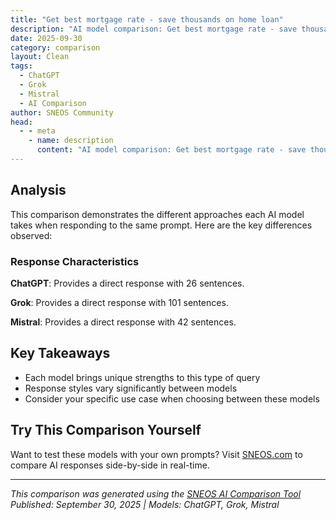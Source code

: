 ```yaml
---
title: "Get best mortgage rate - save thousands on home loan"
description: "AI model comparison: Get best mortgage rate - save thousands on home loan..."
date: 2025-09-30
category: comparison
layout: Clean
tags:
  - ChatGPT
  - Grok
  - Mistral
  - AI Comparison
author: SNEOS Community
head:
  - - meta
    - name: description
      content: "AI model comparison: Get best mortgage rate - save thousands on home loan..."
---
```


<ChatComparison
  title="Get best mortgage rate - save thousands on home loan"
  prompt="Get best mortgage rate - save thousands on home loan"
  :responses='{
    "ChatGPT": "To get the best mortgage rate and save thousands on your home loan, consider the following steps:\n\n1. **Check Your Credit Score:**  \n   - A higher credit score typically qualifies you for lower interest rates. Review your credit report and correct any errors.  \n   - Pay down debts to improve your credit score before applying.\n\n2. **Compare Multiple Lenders:**  \n   - Shop around with banks, credit unions, online lenders, and mortgage brokers.  \n   - Get quotes from at least 3-5 lenders to compare rates and terms.\n\n3. **Consider Different Loan Types:**  \n   - Fixed-rate vs adjustable-rate mortgages (ARMs). ARMs might offer lower initial rates.  \n   - Government-backed loans (FHA, VA, USDA) may have competitive rates if you qualify.\n\n4. **Make a Larger Down Payment:**  \n   - Putting down 20% or more can help secure better rates and avoid private mortgage insurance (PMI).\n\n5. **Lock in Your Rate:**  \n   - Once you find a good rate, consider locking it in to protect against rate increases before closing.\n\n6. **Improve Your Debt-to-Income Ratio (DTI):**  \n   - Lenders prefer lower DTI, so paying off some debts can improve your chances for a better rate.\n\n7. **Negotiate Fees and Terms:**  \n   - Ask lenders about waiving or reducing origination fees, closing costs, or other charges.\n\n8. **Consider Paying Points:**  \n   - Paying discount points upfront can lower your interest rate over the life of the loan.\n\n9. **Use a Mortgage Calculator:**  \n   - Estimate monthly payments and how different rates affect your total interest paid.\n\n10. **Consult a Mortgage Professional:**  \n    - A mortgage advisor or broker can help identify the best loan options tailored to your financial situation.\n\nBy following these steps, you can secure the best mortgage rate available to you and save thousands on your home loan.",
    "Grok": "Getting the best mortgage rate can save you thousands of dollars over the life of your home loan. Here are actionable steps to help you secure a low rate and save money on your mortgage:\n\n---\n\n### 1. Improve Your Credit Score\nYour credit score plays a significant role in the interest rate you\u0027re offered. A higher score often means a lower rate.\n- **How to Boost Your Score:**\n  - Pay bills on time.\n  - Reduce credit card balances (aim for a credit utilization ratio below 30%).\n  - Avoid opening new credit accounts before applying for a mortgage.\n  - Check your credit report for errors using free tools like AnnualCreditReport.com and dispute inaccuracies.\n- **Target Score:** Aim for a score of 740 or higher to qualify for the best rates. Even a score above 700 can get you competitive offers.\n\n**Savings Example:** A 0.5% rate difference on a $300,000, 30-year mortgage can save you over $30,000 in interest.\n\n---\n\n### 2. Shop Around for Lenders\nMortgage rates vary between lenders, so don\u2019t settle for the first offer you get.\n- **Compare Multiple Lenders:** Get quotes from at least 3-5 lenders, including banks, credit unions, and online mortgage companies.\n- **Look at the APR:** The Annual Percentage Rate (APR) includes the interest rate plus fees, giving you a clearer picture of the total cost.\n- **Use Online Tools:** Websites like Bankrate, LendingTree, or Zillow can help you compare rates and lender reviews.\n- **Negotiate:** Use competing offers to negotiate a better rate or lower fees with your preferred lender.\n\n**Pro Tip:** Request all quotes on the same day, as rates can fluctuate daily based on market conditions.\n\n---\n\n### 3. Consider the Loan Term\nShorter loan terms typically come with lower interest rates but higher monthly payments.\n- **30-Year Fixed:** Offers lower monthly payments but a higher rate and more interest over time.\n- **15-Year Fixed:** Comes with a lower rate and saves on interest, but monthly payments are higher.\n- **Adjustable-Rate Mortgage (ARM):** May start with a lower rate, but it can increase after the initial fixed period (e.g., 5/1 ARM). Only consider this if you plan to sell or refinance before the rate adjusts.\n\n**Savings Example:** On a $300,000 loan, a 15-year mortgage at 3.5% saves over $100,000 in interest compared to a 30-year loan at 4.0%.\n\n---\n\n### 4. Save for a Larger Down Payment\nA bigger down payment can help you secure a lower rate and avoid private mortgage insurance (PMI).\n- **Aim for 20%:** A 20% down payment eliminates PMI (an extra cost for loans with less than 20% down) and often qualifies you for better rates.\n- **Even 10-15% Helps:** If 20% isn\u2019t feasible, a slightly larger down payment can still reduce your rate and PMI costs.\n\n**Savings Example:** Avoiding PMI on a $300,000 loan can save you $80\u2013$200 per month, or $30,000\u002B over the life of the loan.\n\n---\n\n### 5. Lock in Your Rate at the Right Time\nMortgage rates change daily based on economic factors like inflation, Federal Reserve policies, and bond yields.\n- **Monitor Market Trends:** Use tools like Mortgage News Daily to track rate movements.\n- **Rate Lock:** Once you find a favorable rate, ask your lender to lock it in for 30-60 days to protect against increases while you close on the home.\n- **Avoid Delays:** Complete paperwork and provide required documents promptly to avoid missing the lock period.\n\n---\n\n### 6. Consider Discount Points\nPaying discount points (an upfront fee) can lower your interest rate over the life of the loan.\n- **How It Works:** One point typically costs 1% of the loan amount and reduces the rate by 0.125% to 0.25%.\n- **When It Makes Sense:** If you plan to stay in the home long-term (e.g., 5\u002B years), points can save you more in interest than the upfront cost.\n\n**Savings Example:** On a $300,000 loan, one point ($3,000) lowering the rate from 4.0% to 3.75% can save over $10,000 in interest over 30 years.\n\n---\n\n### 7. Work with a Mortgage Broker\nA mortgage broker can help you find the best rates by connecting you with multiple lenders.\n- **Benefits:** Brokers often have access to wholesale rates and can negotiate on your behalf.\n- **Cost:** Brokers may charge a fee (typically 1-2% of the loan amount), but the savings on a lower rate can outweigh this.\n- **Vet Your Broker:** Choose someone reputable with good reviews and transparency about fees.\n\n---\n\n### 8. Avoid Common Mistakes\n- **Don\u2019t Take on New Debt:** Avoid car loans, credit card purchases, or other debt before closing, as it can lower your credit score or debt-to-income ratio (DTI).\n- **Keep DTI Low:** Lenders prefer a DTI below 43%. Pay down debt to improve your ratio (monthly debt payments \u00F7 monthly income).\n- **Don\u2019t Skip Pre-Approval:** Get pre-approved to know your budget and show sellers you\u2019re a serious buyer, which can help in negotiations.\n\n---\n\n### 9. Look for Special Programs or Discounts\nCertain programs can help lower your rate or overall costs:\n- **First-Time Homebuyer Programs:** Many states and local governments offer low-rate loans or down payment assistance.\n- **Veterans and Military:** VA loans often have lower rates and no down payment requirement for eligible borrowers.\n- **FHA Loans:** Backed by the Federal Housing Administration, these loans offer competitive rates for borrowers with lower credit scores (as low as 580 with 3.5% down).\n- **Credit Union Membership:** Credit unions often offer lower rates and fees than traditional banks.\n\n---\n\n### 10. Refinance if Rates Drop\nIf you already have a mortgage and rates decrease, consider refinancing to lock in a lower rate.\n- **When to Refinance:** Typically worthwhile if you can lower your rate by at least 0.5%-1% and plan to stay in the home long enough to recover closing costs (usually 2-5 years).\n- **Costs:** Refinancing fees average 2-5% of the loan amount, so calculate the break-even point.\n\n**Savings Example:** Refinancing a $300,000 loan from 4.5% to 3.5% on a 30-year term can save over $50,000 in interest.\n\n---\n\n### Bonus Tips\n- **Stay Informed on Rates:** As of late 2023, mortgage rates are influenced by Federal Reserve actions and inflation trends. Check current average rates on sites like Freddie Mac or Bankrate (e.g., 30-year fixed rates recently hovered around 6-7%, but this varies by market conditions).\n- **Ask About Lender Credits:** Some lenders offer credits to cover closing costs in exchange for a slightly higher rate\u2014crunch the numbers to see if this saves you money.\n- **Build Equity Fast:** Make extra principal payments early in the loan term to reduce interest costs over time.\n\n---\n\n### How Much Can You Save?\nHere\u2019s a quick breakdown based on a $300,000 loan over 30 years:\n- At 4.0%: Monthly payment = $1,432 | Total interest = $215,609\n- At 3.5%: Monthly payment = $1,347 | Total interest = $184,968\n- **Difference:** 0.5% lower rate saves $85/month and $30,641 over the loan term.\n\nEven small rate reductions add up significantly!\n\n---\n\n### Action Plan\n1. Check your credit score and improve it if needed.\n2. Save for a larger down payment.\n3. Get pre-approved and shop around for lenders.\n4. Monitor rates and lock in when favorable.\n5. Evaluate loan terms and programs to find the best fit.\n\nBy following these steps, you\u2019ll be positioned to secure the lowest mortgage rate possible and save thousands on your home loan. If you have specific details about your situation (credit score, location, or loan amount), I can tailor advice further! Let me know.",
    "Mistral": "Getting the best mortgage rate can indeed save you thousands of dollars over the life of your home loan. Here are some steps to help you secure the best rate:\n\n### 1. **Improve Your Credit Score**\n- **Pay Bills on Time:** Late payments can significantly impact your credit score.\n- **Reduce Debt:** Lower your debt-to-income ratio by paying off credit cards and other loans.\n- **Check Your Credit Report:** Ensure there are no errors and dispute any inaccuracies.\n\n### 2. **Shop Around**\n- **Compare Rates:** Use online tools and mortgage calculators to compare rates from different lenders.\n- **Consider Different Types of Lenders:** Look at banks, credit unions, and online lenders.\n- **Negotiate:** Don\u2019t be afraid to negotiate rates and terms with lenders.\n\n### 3. **Consider Different Types of Mortgages**\n- **Fixed-Rate Mortgages:** Offer stability with a consistent interest rate.\n- **Adjustable-Rate Mortgages (ARMs):** May offer lower initial rates but can fluctuate.\n- **Government-Backed Loans:** Such as FHA, VA, and USDA loans, which may offer lower rates and more flexible terms.\n\n### 4. **Make a Larger Down Payment**\n- **Reduce Loan-to-Value Ratio:** A larger down payment can reduce the loan-to-value ratio, making you a lower risk to lenders and potentially securing a better rate.\n- **Avoid PMI:** A down payment of 20% or more can help you avoid private mortgage insurance (PMI), which can save you money in the long run.\n\n### 5. **Lock in Your Rate**\n- **Rate Lock:** Once you find a good rate, lock it in to protect against rate increases before closing.\n- **Float Down Option:** Some lenders offer a float down option, which allows you to lock in a lower rate if interest rates drop before closing.\n\n### 6. **Consider Points**\n- **Discount Points:** Paying points upfront can lower your interest rate. Each point typically costs 1% of the loan amount and can lower your rate by 0.25%.\n\n### 7. **Improve Your Financial Profile**\n- **Increase Income:** Higher income can improve your debt-to-income ratio.\n- **Build Savings:** Lenders prefer borrowers with substantial savings, which can act as a buffer in case of financial difficulties.\n\n### 8. **Use a Mortgage Broker**\n- **Expertise:** A mortgage broker can help you find the best rates and terms by leveraging their network of lenders.\n- **Negotiation:** Brokers can negotiate on your behalf to secure better terms.\n\n### 9. **Consider Refinancing**\n- **Current Homeowners:** If you already have a mortgage, consider refinancing to take advantage of lower rates.\n- **Break-Even Analysis:** Ensure that the savings from a lower rate outweigh the costs of refinancing.\n\n### 10. **Stay Informed**\n- **Market Trends:** Keep an eye on mortgage rate trends and economic indicators that can affect rates.\n- **Financial News:** Stay updated on financial news and changes in lending policies.\n\n### 11. **Use Online Tools**\n- **Mortgage Calculators:** Use online mortgage calculators to estimate your monthly payments and total costs.\n- **Rate Comparison Sites:** Websites like Bankrate, LendingTree, and Zillow can help you compare rates from multiple lenders.\n\n### 12. **Consult a Financial Advisor**\n- **Expert Advice:** A financial advisor can provide personalized advice based on your financial situation and goals.\n- **Long-Term Planning:** They can help you understand the long-term implications of different mortgage options.\n\nBy following these steps, you can increase your chances of securing the best mortgage rate and saving thousands on your home loan."
  }'
  published-date="22:46"
/>

## Analysis

This comparison demonstrates the different approaches each AI model takes when responding to the same prompt. Here are the key differences observed:

### Response Characteristics

**ChatGPT**: Provides a direct response with 26 sentences. 

**Grok**: Provides a direct response with 101 sentences. 

**Mistral**: Provides a direct response with 42 sentences. 

## Key Takeaways

- Each model brings unique strengths to this type of query
- Response styles vary significantly between models
- Consider your specific use case when choosing between these models

## Try This Comparison Yourself

Want to test these models with your own prompts? Visit [SNEOS.com](https://sneos.com) to compare AI responses side-by-side in real-time.

---

*This comparison was generated using the [SNEOS AI Comparison Tool](https://sneos.com)*
*Published: September 30, 2025 | Models: ChatGPT, Grok, Mistral*
